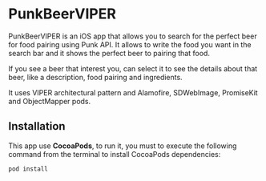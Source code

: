 # PunkBeerVIPER

PunkBeerVIPER is an iOS app that allows you to search for the perfect beer for food pairing using Punk API. It allows to write the food you want in the search bar and it shows the perfect beer to pairing that food.

If you see a beer that interest you, can select it to see the details about that beer, like a description, food pairing and ingredients.

It uses VIPER architectural pattern and Alamofire, SDWebImage, PromiseKit and ObjectMapper pods.

## Installation

This app use **CocoaPods**, to run it, you must to execute the following command from the terminal to install CocoaPods dependencies:

`pod install`
